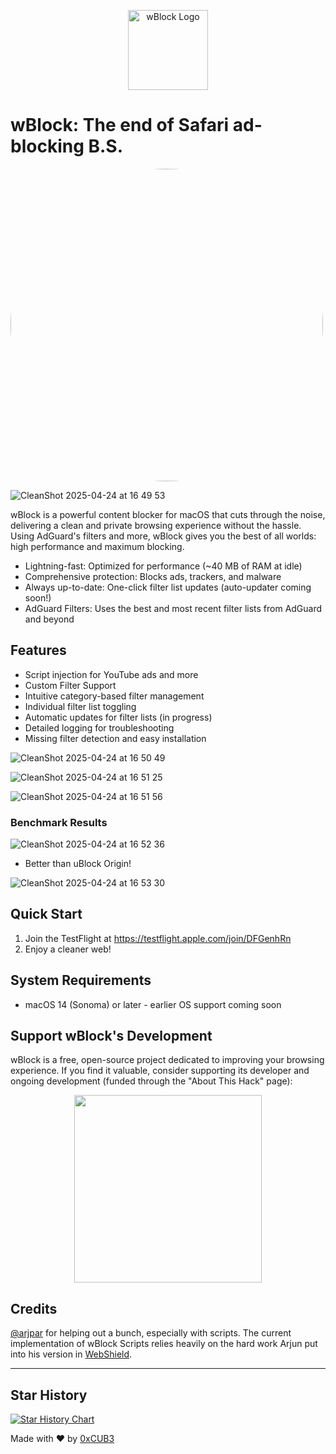 <p align="center">
  <img src="https://github.com/user-attachments/assets/cf640d7c-7713-450c-9463-ac75ed4a9c36" alt="wBlock Logo" width="128"/>
</p>

# wBlock: The end of Safari ad-blocking B.S.

<a href="url"><img src="https://github.com/user-attachments/assets/a37e03b0-68d6-4a4b-b00a-f88da28f144c" height="auto" width="500" style="border-radius:50%"></a>


![CleanShot 2025-04-24 at 16 49 53](https://github.com/user-attachments/assets/a37e03b0-68d6-4a4b-b00a-f88da28f144c)


wBlock is a powerful content blocker for macOS that cuts through the noise, delivering a clean and private browsing experience without the hassle. Using AdGuard's filters and more, wBlock gives you the best of all worlds: high performance and maximum blocking. 

- Lightning-fast: Optimized for performance (~40 MB of RAM at idle)
- Comprehensive protection: Blocks ads, trackers, and malware
- Always up-to-date: One-click filter list updates (auto-updater coming soon!)
- AdGuard Filters: Uses the best and most recent filter lists from AdGuard and beyond

## Features

- Script injection for YouTube ads and more
- Custom Filter Support
- Intuitive category-based filter management
- Individual filter list toggling
- Automatic updates for filter lists (in progress)
- Detailed logging for troubleshooting
- Missing filter detection and easy installation

![CleanShot 2025-04-24 at 16 50 49](https://github.com/user-attachments/assets/5efff737-7e93-4814-905b-ceb452311582)

![CleanShot 2025-04-24 at 16 51 25](https://github.com/user-attachments/assets/bc42f31d-a313-4216-a656-220479a259e2)

![CleanShot 2025-04-24 at 16 51 56](https://github.com/user-attachments/assets/e777e966-1c9e-48ad-913b-871823816cc4)


### Benchmark Results

![CleanShot 2025-04-24 at 16 52 36](https://github.com/user-attachments/assets/d83e7bad-6240-46e7-94d3-cf7af8be51c5)
* Better than uBlock Origin!

![CleanShot 2025-04-24 at 16 53 30](https://github.com/user-attachments/assets/5504f841-e6fb-4359-9074-7d0fc23d5c48)


## Quick Start

1. Join the TestFlight at https://testflight.apple.com/join/DFGenhRn
2. Enjoy a cleaner web!

## System Requirements

- macOS 14 (Sonoma) or later - earlier OS support coming soon

## Support wBlock's Development

wBlock is a free, open-source project dedicated to improving your browsing experience. If you find it valuable, consider supporting its developer and ongoing development (funded through the "About This Hack" page):

<p align="center">
  <a href="https://opencollective.com/about-this-hack" target="_blank">
    <img src="https://opencollective.com/about-this-hack/donate/button@2x.png?color=blue" width=300 />
  </a>
</p>

## Credits
[@arjpar](https://github.com/arjpar) for helping out a bunch, especially with scripts. The current implementation of wBlock Scripts relies heavily on the hard work Arjun put into his version in [WebShield](https://github.com/arjpar/WebShield). 

---

## Star History

[![Star History Chart](https://api.star-history.com/svg?repos=0xCUB3/wBlock&type=Date)](https://star-history.com/#0xCUB3/wBlock&Date)

Made with ❤️ by [0xCUB3](https://github.com/0xCUB3)
